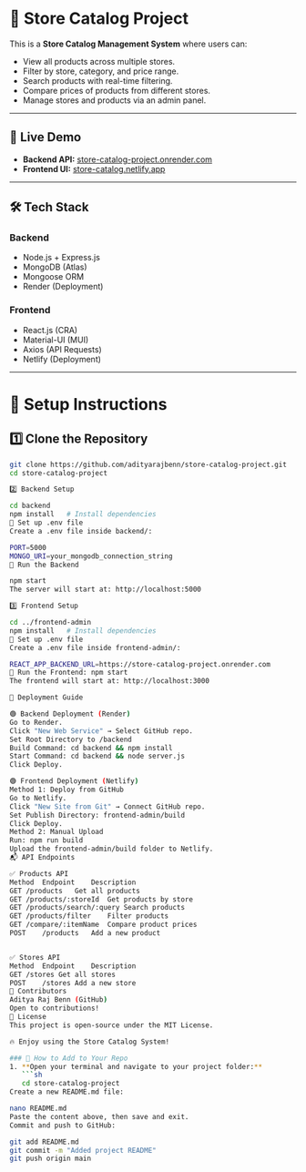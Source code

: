 # 🏪 Store Catalog Project

This is a **Store Catalog Management System** where users can:
- View all products across multiple stores.
- Filter by store, category, and price range.
- Search products with real-time filtering.
- Compare prices of products from different stores.
- Manage stores and products via an admin panel.

---

## **🚀 Live Demo**
- **Backend API:** [store-catalog-project.onrender.com](https://store-catalog-project.onrender.com)
- **Frontend UI:** [store-catalog.netlify.app](https://store-catalog.netlify.app)


---

## **🛠 Tech Stack**
### **Backend**
- Node.js + Express.js
- MongoDB (Atlas)
- Mongoose ORM
- Render (Deployment)

### **Frontend**
- React.js (CRA)
- Material-UI (MUI)
- Axios (API Requests)
- Netlify (Deployment)

---

# **🔧 Setup Instructions**
## **1️⃣ Clone the Repository**

```sh
git clone https://github.com/adityarajbenn/store-catalog-project.git
cd store-catalog-project

2️⃣ Backend Setup

cd backend
npm install   # Install dependencies
🔹 Set up .env file
Create a .env file inside backend/:

PORT=5000
MONGO_URI=your_mongodb_connection_string
🔹 Run the Backend

npm start
The server will start at: http://localhost:5000

3️⃣ Frontend Setup

cd ../frontend-admin
npm install   # Install dependencies
🔹 Set up .env file
Create a .env file inside frontend-admin/:

REACT_APP_BACKEND_URL=https://store-catalog-project.onrender.com
🔹 Run the Frontend: npm start
The frontend will start at: http://localhost:3000

🚀 Deployment Guide

🟢 Backend Deployment (Render)
Go to Render.
Click "New Web Service" → Select GitHub repo.
Set Root Directory to /backend
Build Command: cd backend && npm install
Start Command: cd backend && node server.js
Click Deploy.

🟢 Frontend Deployment (Netlify)
Method 1: Deploy from GitHub
Go to Netlify.
Click "New Site from Git" → Connect GitHub repo.
Set Publish Directory: frontend-admin/build
Click Deploy.
Method 2: Manual Upload
Run: npm run build
Upload the frontend-admin/build folder to Netlify.
📬 API Endpoints

✅ Products API
Method	Endpoint	Description
GET	/products	Get all products
GET	/products/:storeId	Get products by store
GET	/products/search/:query	Search products
GET	/products/filter	Filter products
GET	/compare/:itemName	Compare product prices
POST	/products	Add a new product


✅ Stores API
Method	Endpoint	Description
GET	/stores	Get all stores
POST	/stores	Add a new store
🙌 Contributors
Aditya Raj Benn (GitHub)
Open to contributions!
📜 License
This project is open-source under the MIT License.

🔥 Enjoy using the Store Catalog System!

### 📌 How to Add to Your Repo
1. **Open your terminal and navigate to your project folder:**
   ```sh
   cd store-catalog-project
Create a new README.md file:

nano README.md
Paste the content above, then save and exit.
Commit and push to GitHub:

git add README.md
git commit -m "Added project README"
git push origin main